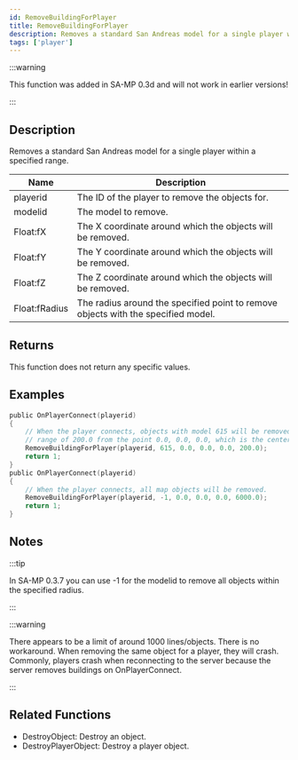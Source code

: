 ```yaml
---
id: RemoveBuildingForPlayer
title: RemoveBuildingForPlayer
description: Removes a standard San Andreas model for a single player within a specified range.
tags: ['player']
---
```


:::warning

This function was added in SA-MP 0.3d and will not work in earlier versions!

:::

## Description

Removes a standard San Andreas model for a single player within a specified range.


| Name | Description |
|------|-------------|
|playerid | The ID of the player to remove the objects for.|
|modelid | The model to remove.|
|Float:fX | The X coordinate around which the objects will be removed.|
|Float:fY | The Y coordinate around which the objects will be removed.|
|Float:fZ | The Z coordinate around which the objects will be removed.|
|Float:fRadius | The radius around the specified point to remove objects with the specified model.|


## Returns

This function does not return any specific values.


## Examples


```c
public OnPlayerConnect(playerid)
{
    // When the player connects, objects with model 615 will be removed within a
    // range of 200.0 from the point 0.0, 0.0, 0.0, which is the center of San Andreas.
    RemoveBuildingForPlayer(playerid, 615, 0.0, 0.0, 0.0, 200.0);
    return 1;
}
public OnPlayerConnect(playerid)
{
    // When the player connects, all map objects will be removed.
    RemoveBuildingForPlayer(playerid, -1, 0.0, 0.0, 0.0, 6000.0);
    return 1;
}
```


## Notes

:::tip

In SA-MP 0.3.7 you can use -1 for the modelid to remove all objects within the specified radius.

:::


:::warning


 There appears to be a limit of around 1000 lines/objects. There is no workaround.
 When removing the same object for a player, they will crash. Commonly, players crash when reconnecting to the server because the server removes buildings on OnPlayerConnect.

:::


## Related Functions


-  DestroyObject: Destroy an object.
-  DestroyPlayerObject: Destroy a player object.
